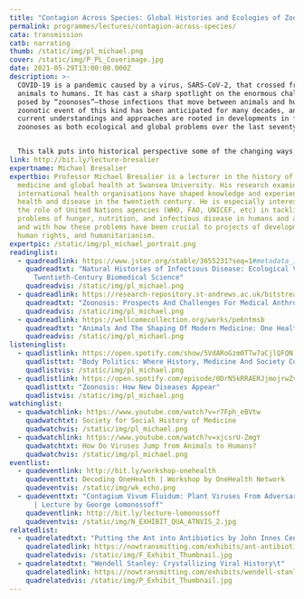 ```yaml
---
title: "Contagion Across Species: Global Histories and Ecologies of Zoonotic Diseases"
permalink: programmes/lectures/contagion-across-species/
cata: transmission
catb: narrating
thumb: /static/img/pl_michael.png
cover: /static/img/P_PL_Coverimage.jpg
date: 2021-05-29T13:00:00.000Z
description: >-
  COVID-19 is a pandemic caused by a virus, SARS-CoV-2, that crossed from
  animals to humans. It has cast a sharp spotlight on the enormous challenges
  posed by “zoonoses”—those infections that move between animals and humans. A
  zoonotic event of this kind has been anticipated for many decades, and our
  current understandings and approaches are rooted in developments in framing
  zoonoses as both ecological and global problems over the last seventy years. 


  This talk puts into historical perspective some of the changing ways in which zoonoses have been framed and tackled as global problems connected to human interactions with animals, with changing environments, and with each other through globalised systems of animal food production and consumption. It highlights efforts to build scientific collaboration and surveillance systems across species to monitor and manage these infections, but also the daunting biological, economic, cultural and geopolitical challenges that they present. The takeaway historical message is that effective approaches to controlling zoonoses need to be grounded in understanding their complex global ecologies, which are increasingly shaped by the growing scale and impact of human relations with animals and their environments.
link: http://bit.ly/lecture-bresalier
expertname: Michael Bresalier
expertbio: Professor Michael Bresalier is a lecturer in the history of modern
  medicine and global health at Swansea University. His research examines how
  international health organisations have shaped knowledge and experiences of
  health and disease in the twentieth century. He is especially interested in
  the role of United Nations agencies (WHO, FAO, UNICEF, etc) in tackling
  problems of hunger, nutrition, and infectious disease in humans and animals,
  and with how these problems have been crucial to projects of development,
  human rights, and humanitarianism.
expertpic: /static/img/pl_michael_portrait.png
readinglist:
  - quadreadlink: https://www.jstor.org/stable/3655231?seq=1#metadata_info_tab_contents
    quadreadtxt: "Natural Histories of Infectious Disease: Ecological Vision in
      Twentieth-Century Biomedical Science"
    quadreadvis: /static/img/pl_michael.png
  - quadreadlink: https://research-repository.st-andrews.ac.uk/bitstream/handle/10023/14586/Keck_2018_MAT_Zoonosis_CC.pdf?sequence=1&isAllowed=y
    quadreadtxt: "Zoonosis: Prospects And Challenges For Medical Anthropology"
    quadreadvis: /static/img/pl_michael.png
  - quadreadlink: https://wellcomecollection.org/works/pe6ntmsb
    quadreadtxt: "Animals And The Shaping Of Modern Medicine: One Health And Its Histories"
    quadreadvis: /static/img/pl_michael.png
listeninglist:
  - quadlistlink: https://open.spotify.com/show/5VdARoGzm0TTw7aCjlQFQN
    quadlisttxt: "Body Politics: Where History, Medicine And Society Collide"
    quadlistvis: /static/img/pl_michael.png
  - quadlistlink: https://open.spotify.com/episode/0DrN5kRRAERJjmojrwZvTY
    quadlisttxt: "Zoonosis: How New Diseases Appear"
    quadlistvis: /static/img/pl_michael.png
watchinglist:
  - quadwatchlink: https://www.youtube.com/watch?v=r7Fph_eBVtw
    quadwatchtxt: Society for Social History of Medicine
    quadwatchvis: /static/img/pl_michael.png
  - quadwatchlink: https://www.youtube.com/watch?v=xjcsrU-ZmgY
    quadwatchtxt: How Do Viruses Jump from Animals to Humans?
    quadwatchvis: /static/img/pl_michael.png
eventlist:
  - quadeventlink: http://bit.ly/workshop-onehealth
    quadeventtxt: Decoding OneHealth | Workshop by OneHealth Network
    quadeventvis: /static/img/wk_echo.png
  - quadeventtxt: "Contagium Vivum Fluidum: Plant Viruses From Adversaries to Allies
      | Lecture by George Lomonossoff"
    quadeventlink: http://bit.ly/lecture-lomonossoff
    quadeventvis: /static/img/N_EXHIBIT_QUA_ATNVIS_2.jpg
relatedlist:
  - quadrelatedtxt: "Putting the Ant into Antibiotics by John Innes Centre\t"
    quadrelatedlink: https://nowtransmitting.com/exhibits/ant-antibiotics/
    quadrelatedvis: /static/img/F_Exhibit_Thumbnail.jpg
  - quadrelatedtxt: "Wendell Stanley: Crystallizing Viral History\t"
    quadrelatedlink: https://nowtransmitting.com/exhibits/wendell-stanley/
    quadrelatedvis: /static/img/P_Exhibit_Thumbnail.jpg
---
```

